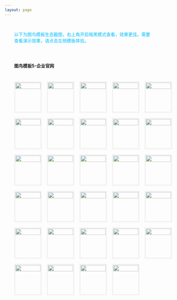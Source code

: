 ```yaml
---
layout: page
---
```

<meta name="referrer" content="never">
<!-- <demo-model url="/"></demo-model> -->

<div style="padding: 30px; color: #01BEFF">以下为图鸟模板生态截图，右上角开启暗黑模式查看，效果更佳。需要查看演示效果，请点击左侧模板体验。</div>



<div style="padding: 30px;font-weight: bold;">图鸟模板5-企业官网</div>

<!-- 完成，已检查 -->
<div class="waterfall">
  <!-- tabbar -->
  <div class="box">
    <img src="https://cdn.nlark.com/yuque/0/2025/jpeg/280373/1737253961358-assets/web-upload/9ffbc20a-1c28-47f2-bd0e-5fba825b5f47.jpeg" />
  </div>
  <div class="box">
    <img src="https://cdn.nlark.com/yuque/0/2025/jpeg/280373/1737253962010-assets/web-upload/c89ab7e3-56fe-449c-8c2d-c29991dda5ba.jpeg" />
  </div>
  <div class="box">
    <img src="https://cdn.nlark.com/yuque/0/2025/jpeg/280373/1737253964082-assets/web-upload/342fa69b-ab22-457d-932b-637b76e1cab7.jpeg" />
  </div>
  <div class="box">
    <img src="https://cdn.nlark.com/yuque/0/2025/jpeg/280373/1737253963692-assets/web-upload/64d9701a-85ca-4cd9-91f3-6aaebfd55578.jpeg" />
  </div>
  <div class="box">
    <img src="https://cdn.nlark.com/yuque/0/2025/jpeg/280373/1737253962465-assets/web-upload/11067036-f6ae-4e24-8975-2bd3c676c610.jpeg" />
  </div>

  <div class="box">
    <img src="https://cdn.nlark.com/yuque/0/2025/jpeg/280373/1737253959826-assets/web-upload/00ef7fa7-db33-47c9-bc95-ccee5a98b988.jpeg" />
  </div>
  <div class="box">
    <img src="https://cdn.nlark.com/yuque/0/2025/jpeg/280373/1737253959946-assets/web-upload/1b04a0e9-05c6-47a9-9b0f-151b5afee58b.jpeg" />
  </div>
  <div class="box">
    <img src="https://cdn.nlark.com/yuque/0/2025/jpeg/280373/1737253961539-assets/web-upload/7bca9117-a602-4340-8926-ab55b0f6ae46.jpeg" />
  </div>
  <div class="box">
    <img src="https://cdn.nlark.com/yuque/0/2025/jpeg/280373/1737253961641-assets/web-upload/30e08b99-1538-4c29-ac41-133a5f12d25c.jpeg" />
  </div>
  <div class="box">
    <img src="https://cdn.nlark.com/yuque/0/2025/jpeg/280373/1737253963173-assets/web-upload/409bdb53-3a99-4a36-949e-b2ffcf57d136.jpeg" />
  </div>
  <div class="box">
    <img src="https://cdn.nlark.com/yuque/0/2025/jpeg/280373/1737253963202-assets/web-upload/7d3912fb-a636-420b-9b34-e9e4c7eb6dc7.jpeg" />
  </div>
  <div class="box">
    <img src="https://cdn.nlark.com/yuque/0/2025/jpeg/280373/1737253963833-assets/web-upload/85256eda-916d-43aa-a5f5-5ea805a41a12.jpeg" />
  </div>
  <div class="box">
    <img src="https://cdn.nlark.com/yuque/0/2025/jpeg/280373/1737253963840-assets/web-upload/6caf7038-46a9-41f0-9316-fd35366c1d58.jpeg" />
  </div>
  <div class="box">
    <img src="https://cdn.nlark.com/yuque/0/2025/jpeg/280373/1737253963965-assets/web-upload/74baaeea-381e-4556-a5c3-ea52e948974b.jpeg" />
  </div>
  <div class="box">
    <img src="https://cdn.nlark.com/yuque/0/2025/jpeg/280373/1737253964396-assets/web-upload/c493edf3-7051-4046-9111-65042cfce5bd.jpeg" />
  </div>
  <div class="box">
    <img src="https://cdn.nlark.com/yuque/0/2025/jpeg/280373/1737253965050-assets/web-upload/404c4291-0512-4f01-9bc5-7c94faf213c4.jpeg" />
  </div>
  <div class="box">
    <img src="https://cdn.nlark.com/yuque/0/2025/jpeg/280373/1737253965193-assets/web-upload/cac73c82-0cd3-499f-aaf5-f9fe27f8ed68.jpeg" />
  </div>
  <div class="box">
    <img src="https://cdn.nlark.com/yuque/0/2025/jpeg/280373/1737253965236-assets/web-upload/03a9bacd-9839-44ef-8dec-251f6b6461ff.jpeg" />
  </div>
  <div class="box">
    <img src="https://cdn.nlark.com/yuque/0/2025/jpeg/280373/1737253964545-assets/web-upload/2b5dac22-ddab-472a-8298-693682ecc334.jpeg" />
  </div>
  <div class="box">
    <img src="https://cdn.nlark.com/yuque/0/2025/jpeg/280373/1737253965890-assets/web-upload/37293b9a-e667-4eb3-9498-c800104774f1.jpeg" />
  </div>
  <div class="box">
    <img src="https://cdn.nlark.com/yuque/0/2025/jpeg/280373/1737253966245-assets/web-upload/8e05d575-a03e-4752-aa97-f4d938344c2c.jpeg" />
  </div>
  <div class="box">
    <img src="https://cdn.nlark.com/yuque/0/2025/jpeg/280373/1737253966481-assets/web-upload/e9d71b6e-5a70-4c83-89c0-40b9387a2a7c.jpeg" />
  </div>
  <div class="box">
    <img src="https://cdn.nlark.com/yuque/0/2025/jpeg/280373/1737253966839-assets/web-upload/d9809fbc-714f-4aca-97cb-fc8c25e3306c.jpeg" />
  </div>
  <div class="box">
    <img src="https://cdn.nlark.com/yuque/0/2025/jpeg/280373/1737253967353-assets/web-upload/ba01a877-7b02-4cfb-84e5-af92e9ed6d49.jpeg" />
  </div>
  <div class="box">
    <img src="https://cdn.nlark.com/yuque/0/2025/jpeg/280373/1737253967888-assets/web-upload/6e12753d-85ab-492b-a6e0-f18434800a4a.jpeg" />
  </div>
  <div class="box">
    <img src="https://cdn.nlark.com/yuque/0/2025/jpeg/280373/1737253967950-assets/web-upload/0b3da7c2-d5eb-4bdf-85e2-1411d1eee89a.jpeg" />
  </div>
  <div class="box">
    <img src="https://cdn.nlark.com/yuque/0/2025/jpeg/280373/1737253969292-assets/web-upload/8f9994ac-9dc0-44ee-b049-b234a160ccf5.jpeg" />
  </div>
  <div class="box">
    <img src="https://cdn.nlark.com/yuque/0/2025/jpeg/280373/1737253973655-assets/web-upload/18760c52-e3b1-4dd2-b281-93e1c3177a46.jpeg" />
  </div>
  <div class="box">
    <img src="https://cdn.nlark.com/yuque/0/2025/jpeg/280373/1737119873969-assets/web-upload/bef3c1d3-5b16-457b-8bb6-d0d3e32e19fb.jpeg" />
  </div>
  
</div>

<style scoped>


@media screen and (max-width:400px) {

}

.waterfall {
  column-count: 5; /* 设置列数 */
  column-gap: 16px; /* 设置列间距 */
  width: 100%;
  max-width: 1200px;
  margin: 0 auto;
  padding: 10px 36px 30px 30px;
}

.waterfall-pc {
  column-count: 2; /* 设置列数 */
  column-gap: 16px; /* 设置列间距 */
  width: 100%;
  max-width: 1200px;
  margin: 0 auto;
  padding: 10px 36px 30px 30px;
}

.waterfall-icon {
  column-count: 1; /* 设置列数 */
  column-gap: 16px; /* 设置列间距 */
  width: 100%;
  max-width: 1200px;
  margin: 0 auto;
  padding: 10px 36px 30px 30px;
}

.box {
  min-height: 100px;
  /* background-color: #f0f0f0; */
  margin: 0 0 16px; /* 设置项间距 */
  box-sizing: border-box;
  break-inside: avoid; /* 防止元素在列中被拆分 */
  border: 4px solid #AAAAAA20;
	/* border-radius: 10px; */
  -webkit-transition: 0.2s;
		transition: 0.2s;
}
	.box:hover {
	  border: 4px solid #01BEFF;
    /* border-radius: 10px; */
	}

.box img {
    width: 100%;
    height: auto;
    display: block;
    /* border-radius: 10px; */
    overflow: hide
}
</style>

